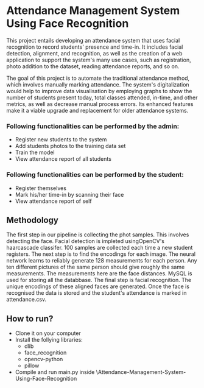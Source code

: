 # Attendance Management System Using Face Recognition
This project entails developing an attendance system that uses facial recognition to record students' presence and time-in. It includes facial detection, alignment, and recognition, as well as the creation of a web application to support the system's many use cases, such as registration, photo addition to the dataset, reading attendance reports, and so on.

The goal of this project is to automate the traditional attendance method, which involves manually marking attendance. The system's digitalization would help to improve data visualisation by employing graphs to show the number of students present today, total classes attended, in-time, and other metrics, as well as decrease manual process errors. Its enhanced features make it a viable upgrade and replacement for older attendance systems.

### Following functionalities can be performed by the admin:
- Register new students to the system
- Add students photos to the training data set
- Train the model
- View attendance report of all students

### Following functionalities can be performed by the student:
- Register themselves
- Mark his/her time-in by scanning their face
- View attendance report of self

## Methodology
The first step in our pipeline is collecting the phot samples. This involves detecting the face. Facial detection is impleted usingOpenCV's haarcascade classifer. 100 samples are collected each time a new student registers. The next step is to find the encodings for each image. The neural network learns to reliably generate 128 measurements for each person. Any ten different pictures of the same person should give roughly the same measurements. The measurements here are the face distances. MySQL is used for storing all the databbase. The final step is facial recognition. The unique encodings of these aligned faces are generated. Once the face is recognised the data is stored and the student's attendance is marked in attendance.csv.

## How to run?
- Clone it on your computer
- Install the follying libraries:
    - dlib
    - face_recognition
    - opencv-python 
    - pillow
- Compile and run main.py inside \Attendance-Management-System-Using-Face-Recognition
